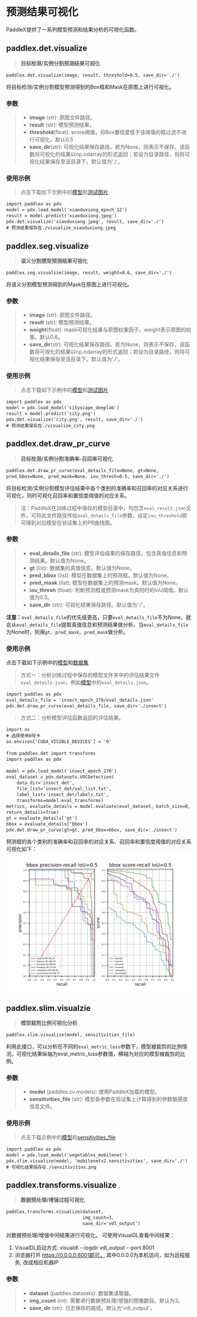 # 预测结果可视化

PaddleX提供了一系列模型预测和结果分析的可视化函数。

## paddlex.det.visualize
> **目标检测/实例分割预测结果可视化**  
```
paddlex.det.visualize(image, result, threshold=0.5, save_dir='./')
```
将目标检测/实例分割模型预测得到的Box框和Mask在原图上进行可视化。

### 参数
> * **image** (str): 原图文件路径。  
> * **result** (str): 模型预测结果。
> * **threshold**(float): score阈值，将Box置信度低于该阈值的框过滤不进行可视化。默认0.5
> * **save_dir**(str): 可视化结果保存路径。若为None，则表示不保存，该函数将可视化的结果以np.ndarray的形式返回；若设为目录路径，则将可视化结果保存至该目录下。默认值为'./'。

### 使用示例
> 点击下载如下示例中的[模型](https://bj.bcebos.com/paddlex/models/xiaoduxiong_epoch_12.tar.gz)和[测试图片](https://bj.bcebos.com/paddlex/datasets/xiaoduxiong.jpeg)
```
import paddlex as pdx
model = pdx.load_model('xiaoduxiong_epoch_12')
result = model.predict('xiaoduxiong.jpeg')
pdx.det.visualize('xiaoduxiong.jpeg', result, save_dir='./')
# 预测结果保存在./visualize_xiaoduxiong.jpeg
```
## paddlex.seg.visualize
> **语义分割模型预测结果可视化**  
```
paddlex.seg.visualize(image, result, weight=0.6, save_dir='./')
```
将语义分割模型预测得到的Mask在原图上进行可视化。

### 参数
> * **image** (str): 原图文件路径。  
> * **result** (str): 模型预测结果。
> * **weight**(float): mask可视化结果与原图权重因子，weight表示原图的权重。默认0.6。
> * **save_dir**(str): 可视化结果保存路径。若为None，则表示不保存，该函数将可视化的结果以np.ndarray的形式返回；若设为目录路径，则将可视化结果保存至该目录下。默认值为'./'。

### 使用示例
> 点击下载如下示例中的[模型](https://bj.bcebos.com/paddlex/models/cityscape_deeplab.tar.gz)和[测试图片](https://bj.bcebos.com/paddlex/datasets/city.png)
```
import paddlex as pdx
model = pdx.load_model('cityscape_deeplab')
result = model.predict('city.png')
pdx.det.visualize('city.png', result, save_dir='./')
# 预测结果保存在./visualize_city.png
```

## paddlex.det.draw_pr_curve
> **目标检测/实例分割准确率-召回率可视化**  
```
paddlex.det.draw_pr_curve(eval_details_file=None, gt=None, pred_bbox=None, pred_mask=None, iou_thresh=0.5, save_dir='./')
```
将目标检测/实例分割模型评估结果中各个类别的准确率和召回率的对应关系进行可视化，同时可视化召回率和置信度阈值的对应关系。
> 注：PaddleX在训练过程中保存的模型目录中，均包含`eval_result.json`文件，可将此文件路径传给`eval_details_file`参数，设定`iou_threshold`即可得到对应模型在验证集上的PR曲线图。

### 参数
> * **eval_details_file** (str): 模型评估结果的保存路径，包含真值信息和预测结果。默认值为None。
> * **gt** (list): 数据集的真值信息。默认值为None。
> * **pred_bbox** (list): 模型在数据集上的预测框。默认值为None。
> * **pred_mask** (list): 模型在数据集上的预测mask。默认值为None。
> * **iou_thresh** (float): 判断预测框或预测mask为真阳时的IoU阈值。默认值为0.5。
> * **save_dir** (str): 可视化结果保存路径。默认值为'./'。

**注意：**`eval_details_file`的优先级更高，只要`eval_details_file`不为None，就会从`eval_details_file`提取真值信息和预测结果做分析。当`eval_details_file`为None时，则用`gt`、`pred_mask`、`pred_mask`做分析。

### 使用示例
点击下载如下示例中的[模型](https://bj.bcebos.com/paddlex/models/insect_epoch_270.zip)和[数据集](https://bj.bcebos.com/paddlex/datasets/insect_det.tar.gz)

> 方式一：分析训练过程中保存的模型文件夹中的评估结果文件`eval_details.json`，例如[模型](https://bj.bcebos.com/paddlex/models/insect_epoch_270.zip)中的`eval_details.json`。
```
import paddlex as pdx
eval_details_file = 'insect_epoch_270/eval_details.json'
pdx.det.draw_pr_curve(eval_details_file, save_dir='./insect')
```
> 方式二：分析模型评估函数返回的评估结果。

```
import os
# 选择使用0号卡
os.environ['CUDA_VISIBLE_DEVICES'] = '0'

from paddlex.det import transforms
import paddlex as pdx

model = pdx.load_model('insect_epoch_270')
eval_dataset = pdx.datasets.VOCDetection(
    data_dir='insect_det',
    file_list='insect_det/val_list.txt',
    label_list='insect_det/labels.txt',
    transforms=model.eval_transforms)
metrics, evaluate_details = model.evaluate(eval_dataset, batch_size=8, return_details=True)
gt = evaluate_details['gt']
bbox = evaluate_details['bbox']
pdx.det.draw_pr_curve(gt=gt, pred_bbox=bbox, save_dir='./insect')
```

预测框的各个类别的准确率和召回率的对应关系、召回率和置信度阈值的对应关系可视化如下：
![](./images/insect_bbox_pr_curve(iou-0.5).png)


## paddlex.slim.visualzie
> **模型裁剪比例可视化分析**  
```
paddlex.slim.visualize(model, sensitivities_file)
```
利用此接口，可以分析在不同的`eval_metric_loss`参数下，模型被裁剪的比例情况。可视化结果纵轴为eval_metric_loss参数值，横轴为对应的模型被裁剪的比例。

### 参数
>* **model** (paddlex.cv.models): 使用PaddleX加载的模型。
>* **sensitivities_file** (str): 模型各参数在验证集上计算得到的参数敏感度信息文件。

### 使用示例
> 点击下载示例中的[模型](https://bj.bcebos.com/paddlex/models/vegetables_mobilenet.tar.gz)和[sensitivities_file](https://bj.bcebos.com/paddlex/slim_prune/mobilenetv2.sensitivities)
```
import paddlex as pdx
model = pdx.load_model('vegetables_mobilenet')
pdx.slim.visualize(model, 'mobilenetv2.sensitivities', save_dir='./')
# 可视化结果保存在./sensitivities.png
```

## paddlex.transforms.visualize
> **数据预处理/增强过程可视化**  
```
paddlex.transforms.visualize(dataset,
                             img_count=3,
                             save_dir='vdl_output')
```
对数据预处理/增强中间结果进行可视化。
可使用VisualDL查看中间结果：
1. VisualDL启动方式: visualdl --logdir vdl_output --port 8001
2. 浏览器打开 https://0.0.0.0:8001即可，
    其中0.0.0.0为本机访问，如为远程服务, 改成相应机器IP

### 参数
>* **dataset** (paddlex.datasets): 数据集读取器。
>* **img_count** (int): 需要进行数据预处理/增强的图像数目。默认为3。
>* **save_dir** (str): 日志保存的路径。默认为'vdl_output'。

